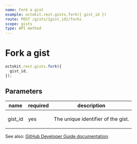 ```yaml
---
name: Fork a gist
example: octokit.rest.gists.fork({ gist_id })
route: POST /gists/{gist_id}/forks
scope: gists
type: API method
---
```


# Fork a gist

```js
octokit.rest.gists.fork({
  gist_id,
});
```

## Parameters

<table>
  <thead>
    <tr>
      <th>name</th>
      <th>required</th>
      <th>description</th>
    </tr>
  </thead>
  <tbody>
    <tr><td>gist_id</td><td>yes</td><td>

The unique identifier of the gist.

</td></tr>
  </tbody>
</table>

See also: [GitHub Developer Guide documentation](https://docs.github.com/rest/reference/gists#fork-a-gist).
